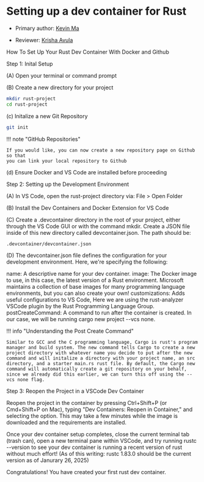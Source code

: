 # Setting up a dev container for Rust

* Primary author: [Kevin Ma](https://github.com/Kevinofma)

* Reviewer: [Krisha Avula](https://github.com/krisha188)

How To Set Up Your Rust Dev Container With Docker and Github

Step 1: Inital Setup

(A) Open your terminal or command prompt

(B) Create a new directory for your project

``` bash
mkdir rust-project
cd rust-project
```

(c) Initalize a new Git Repository

``` bash
git init
```

!!! note "GitHub Repositories"

    If you would like, you can now create a new repository page on Github so that
    you can link your local repository to Github

(d) Ensure Docker and VS Code are installed before proceeding

Step 2: Setting up the Development Environment

(A) In VS Code, open the rust-project directory via: File > Open Folder

(B) Install the Dev Containers and Docker Extension for VS Code

(C) Create a .devcontainer directory in the root of your project, either through
    the VS Code GUI or with the command mkdir. Create a JSON file inside of this
    new directory called devcontainer.json. The path should be:

  
    .devcontainer/devcontainer.json


(D) The devcontainer.json file defines the configuration for your development environment. Here, we're specifying the following:

name: A descriptive name for your dev container.
image: The Docker image to use, in this case, the latest version of a Rust environment. Microsoft maintains a collection of base images for many programming language environments, but you can also create your own!
customizations: Adds useful configurations to VS Code, Here we are using the rust-analyzer VSCode plugin by the Rust Programming Language Group.
postCreateCommand: A command to run after the container is created. In our case, we will be running cargo new project --vcs none.

!!! info "Understanding the Post Create Command"

    Similar to GCC and the C programming language, Cargo is rust's program manager and build system. The new command tells Cargo to create a new project directory with whatever name you decide to put after the new command and will initalize a directory with your project name, an src directory, and a starter main.rs rust file. By default, the Cargo new command will automatically create a git repository on your behalf, since we already did this earlier, we can turn this off using the --vcs none flag.

Step 3: Reopen the Project in a VSCode Dev Container

Reopen the project in the container by pressing Ctrl+Shift+P (or Cmd+Shift+P on Mac), typing "Dev Containers: Reopen in Container," and selecting the option. This may take a few minutes while the image is downloaded and the requirements are installed.

Once your dev container setup completes, close the current terminal tab (trash can), open a new terminal pane within VSCode, and try running rustc --version to see your dev container is running a recent version of rust without much effort! (As of this writing: rustc 1.83.0 should be the current version as of Janurary 26, 2025)

Congratulations! You have created your first rust dev container.